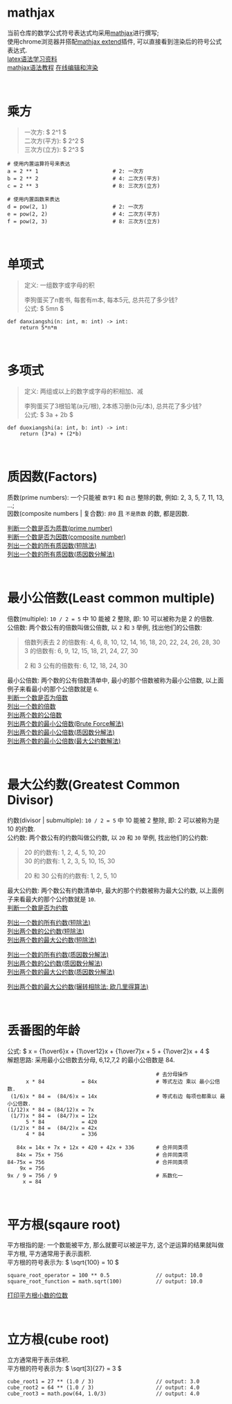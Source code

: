 # mathjax
当前仓库的数学公式符号表达式均采用[mathjax](https://www.mathjax.org/#demo)进行撰写;  
使用chrome浏览器并搭配[mathjax extend](https://chrome.google.com/webstore/detail/mathjax-plugin-for-github/ioemnmodlmafdkllaclgeombjnmnbima)插件, 可以直接看到渲染后的符号公式表达式.  
[latex语法学习资料](http://www.icl.utk.edu/~mgates3/docs/latex.pdf)    
[mathjax语法教程](https://www.mathelounge.de/509545/mathjax-latex-basic-tutorial-und-referenz-deutsch)
[在线编辑和渲染](https://www.mathjax.org/#demo)

&nbsp;  


# 乘方
> 一次方:       $ 2^1 $      
> 二次方(平方): $ 2^2 $    
> 三次方(立方): $ 2^3 $       

```python3
# 使用内置运算符号来表达
a = 2 ** 1                        # 2: 一次方           
b = 2 ** 2                        # 4: 二次方(平方)       
c = 2 ** 3                        # 8: 三次方(立方)        

# 使用内置函数来表达
d = pow(2, 1)                     # 2: 一次方             
e = pow(2, 2)                     # 4: 二次方(平方)       
f = pow(2, 3)                     # 8: 三次方(立方)       
```

&nbsp;  
# 单项式
> 定义: 一组数字或字母的积
>
> 李狗蛋买了n套书, 每套有m本, 每本5元, 总共花了多少钱?  
> 公式: $ 5mn $   

```python3
def danxiangshi(n: int, m: int) -> int:
    return 5*n*m
```


&nbsp;  
# 多项式
> 定义: 两组或以上的数字或字母的积相加、减
>>
> 李狗蛋买了3根铅笔(a元/根), 2本练习册(b元/本), 总共花了多少钱?  
> 公式: $ 3a + 2b $   

```python3
def duoxiangshi(a: int, b: int) -> int:
    return (3*a) + (2*b)
``` 

&nbsp;  
# 质因数(Factors)
质数(prime numbers): 一个只能被 `数字1` 和 `自己` 整除的数, 例如: 2, 3, 5, 7, 11, 13, ...;   
因数(composite numbers | 复合数): `非0` 且 `不是质数` 的数, 都是因数.

[判断一个数是否为质数(prime number)](src/factors.py#L4)   
[判断一个数是否为因数(composite number)](src/factors.py#L100)   
[列出一个数的所有质因数(短除法)](src/factors.py#L108)   
[列出一个数的所有质因数(质因数分解法)](src/factors.py#L177)

&nbsp;  
# 最小公倍数(Least common multiple)
倍数(multiple): `10 / 2 = 5` 中 10 能被 2 整除, 即: 10 可以被称为是 2 的倍数.   
公倍数: 两个数公有的倍数叫做公倍数, 以 `2` 和 `3` 举例, 找出他们的公倍数:
   
> 倍数列表去 
> 2 的倍数有: 4, 6,  8, 10, 12, 14, 16, 18, 20, 22, 24, 26, 28, 30   
> 3 的倍数有: 6, 9, 12, 15, 18, 21, 24, 27, 30
>  
> 2 和 3 公有的倍数有:  6, 12, 18, 24, 30  

最小公倍数: 两个数的公有倍数清单中, 最小的那个倍数被称为最小公倍数, 以上面例子来看最小的那个公倍数就是 `6`.   
[判断一个数是否为倍数](src/factors.py#L214)  
[列出一个数的倍数](src/factors.py#L234)  
[列出两个数的公倍数](src/factors.py#L329)  
[列出两个数的最小公倍数(Brute Force解法)](src/factors.py#L342)   
[列出两个数的最小公倍数(质因数分解法)](src/factors.py#L419)   
[列出两个数的最小公倍数(最大公约数解法)](src/factors.py#L451)   



&nbsp;  
# 最大公约数(Greatest Common Divisor)
约数(divisor | submultiple): `10 / 2 = 5` 中 10 能被 2 整除, 即: 2 可以被称为是 10 的约数.   
公约数: 两个数公有的约数叫做公约数, 以 `20` 和 `30` 举例, 找出他们的公约数:   

> 20 的约数有: 1, 2, 4, 5, 10, 20   
> 30 的约数有: 1, 2, 3, 5, 10, 15, 30   
>
> 20 和 30 公有的约数有: 1, 2, 5, 10

最大公约数: 两个数公有约数清单中, 最大的那个约数被称为最大公约数, 以上面例子来看最大的那个公约数就是 `10`.    
[判断一个数是否为约数](src/factors.py#L224)
       
[列出一个数的所有约数(短除法)](src/factors.py#L264)    
[列出两个数的公约数(短除法)](src/factors.py#L353)   
[列出两个数的最大公约数(短除法)](src/factors.py#L366)   

[列出一个数的所有约数(质因数分解法)](src/factors.py#L380)    
[列出两个数的公约数(质因数分解法)](src/factors.py#L389)      
[列出两个数的最大公约数(质因数分解法)](src/factors.py#L401)
   
[列出两个数的最大公约数(辗转相除法: 欧几里得算法)](src/gcd/euclid_algorithm/README.md)    




&nbsp;  
# 丢番图的年龄
公式: $ x = {1\over6}x + {1\over12}x + {1\over7}x + 5 + {1\over2}x + 4  $   
解题思路: 采用最小公倍数去分母, 6,12,7,2 的最小公倍数是 84.  
```
                                                # 去分母操作
      x * 84            = 84x                   # 等式左边 乘以 最小公倍数.
 (1/6)x * 84 =  (84/6)x = 14x                   # 等式右边 每项也都乘以 最小公倍数.
(1/12)x * 84 = (84/12)x = 7x   
 (1/7)x * 84 =  (84/7)x = 12x
      5 * 84            = 420      
 (1/2)x * 84 =  (84/2)x = 42x     
      4 * 84            = 336  

   84x = 14x + 7x + 12x + 420 + 42x + 336       # 合并同类项
   84x = 75x + 756                              # 合并同类项
84-75x = 756                                    # 合并同类项
    9x = 756                                    
9x / 9 = 756 / 9                                # 系数化一 
     x = 84   
```


&nbsp;  
# 平方根(sqaure root)
平方根指的是: 一个数能被平方, 那么就要可以被逆平方, 这个逆运算的结果就叫做平方根, 平方通常用于表示面积.   
平方根的符号表示为: $ \sqrt{100} = 10 $   
```python3
square_root_operator = 100 ** 0.5               // output: 10.0
square_root_function = math.sqrt(100)           // output: 10.0
```
[打印平方根小数的位数](https://www.geeksforgeeks.org/find-square-root-number-upto-given-precision-using-binary-search/)


&nbsp;  
# 立方根(cube root)
立方通常用于表示体积.   
平方根的符号表示为: $ \sqrt[3]{27} = 3 $

```python3
cube_root1 = 27 ** (1.0 / 3)                    // output: 3.0
cube_root2 = 64 ** (1.0 / 3)                    // output: 4.0
cube_root3 = math.pow(64, 1.0/3)                // output: 4.0
```

&nbsp;  



